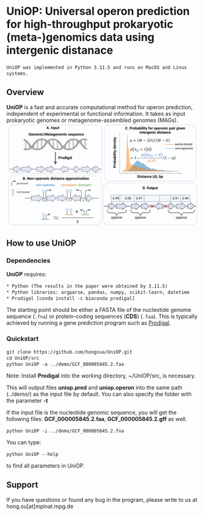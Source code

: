 # UniOP: Universal operon prediction for high-throughput prokaryotic (meta-)genomics data using intergenic distanace
```
UniOP was implemented in Python 3.11.5 and runs on MacOS and Linux systems.
```

## Overview
**UniOP** is a fast and accurate computational method for operon prediction, independent of experimental or functional information. It takes as input prokaryotic genomes or metagenome-assembled genomes (MAGs).
![](figures/flowchart_UniOP.png)

## How to use UniOP
### Dependencies
**UniOP** requires:
```
* Python (The results in the paper were obtained by 3.11.5)
* Python libraries: argparse, pandas, numpy, scikit-learn, datetime
* Prodigal [conda install -c bioconda prodigal]
```
The starting point should be either a FASTA file of the nucleotide genome sequence (`.fna`) or protein-coding sequences (**CDS**) (`.faa`). This is typically achieved by running a gene prediction program such as [Prodigal](https://github.com/hyattpd/Prodigal).

### Quickstart
```
git clone https://github.com/hongsua/UniOP.git
cd UniOP/src
python UniOP -a ../demo/GCF_000005845.2.faa
```
Note: Install **Prodigal** into the working directory, ~/UniOP/src, is necessary.

This will output files **uniop.pred** and **uniop.operon** into the same path (../demo/) as the input file by default. You can also specify the folder with the parameter **-t**

If the input file is the nucleotide genomic sequence, you will get the following files: **GCF_000005845.2.faa**, **GCF_000005845.2.gff** as well.

```
python UniOP -i ../demo/GCF_000005845.2.fna
```
You can type:
```
python UniOP --help
```
to find all parameters in UniOP.


## Support
If you have questions or found any bug in the program, please write to us at
hong.su[at]mpinat.mpg.de
